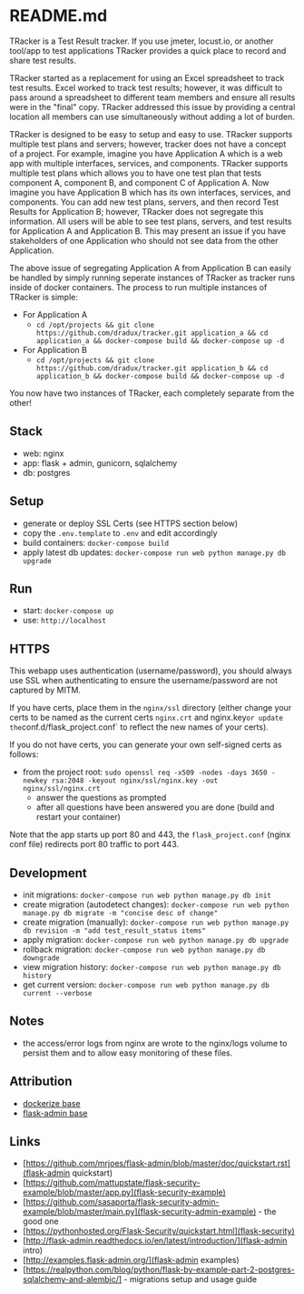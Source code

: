 # README.md

TRacker is a Test Result tracker. If you use jmeter, locust.io, or another tool/app to test applications TRacker provides a quick place to record and share test results.

TRacker started as a replacement for using an Excel spreadsheet to track test results. Excel worked to track test results; however, it was difficult to pass around a spreadsheet to different team members and ensure all results were in the "final" copy. TRacker addressed this issue by providing a central location all members can use simultaneously without adding a lot of burden.

TRacker is designed to be easy to setup and easy to use. TRacker supports multiple test plans and servers; however, tracker does not have a concept of a project. For example, imagine you have Application A which is a web app with multiple interfaces, services, and components. TRacker supports multiple test plans which allows you to have one test plan that tests component A, component B, and component C of Application A. Now imagine you have Application B which has its own interfaces, services, and components. You can add new test plans, servers, and then record Test Results for Application B; however, TRacker does not segregate this information. All users will be able to see test plans, servers, and test results for Application A and Application B. This may present an issue if you have stakeholders of one Application who should not see data from the other Application.

The above issue of segregating Application A from Application B can easily be handled by simply running seperate instances of TRacker as tracker runs inside of docker containers. The process to run multiple instances of TRacker is simple:

- For Application A
  * `cd /opt/projects && git clone https://github.com/dradux/tracker.git application_a && cd application_a && docker-compose build && docker-compose up -d`
- For Application B
  * `cd /opt/projects && git clone https://github.com/dradux/tracker.git application_b && cd application_b && docker-compose build && docker-compose up -d`

You now have two instances of TRacker, each completely separate from the other!


## Stack
- web: nginx
- app: flask + admin, gunicorn, sqlalchemy
- db: postgres


## Setup
- generate or deploy SSL Certs (see HTTPS section below)
- copy the `.env.template` to `.env` and edit accordingly
- build containers: `docker-compose build`
- apply latest db updates: `docker-compose run web python manage.py db upgrade`



## Run
- start: `docker-compose up`
- use: `http://localhost`


## HTTPS
This webapp uses authentication (username/password), you should always use SSL when authenticating to ensure the username/password are not captured by MITM.

If you have certs, place them in the `nginx/ssl` directory (either change your certs to be named as the current certs `nginx.crt` and nginx.key` or update the `conf.d/flask_project.conf` to reflect the new names of your certs).

If you do not have certs, you can generate your own self-signed certs as follows:
- from the project root: `sudo openssl req -x509 -nodes -days 3650 -newkey rsa:2048 -keyout nginx/ssl/nginx.key -out nginx/ssl/nginx.crt`
  * answer the questions as prompted
  * after all questions have been answered you are done (build and restart your container)

Note that the app starts up port 80 and 443, the `flask_project.conf` (nginx conf file) redirects port 80 traffic to port 443.


## Development
- init migrations: `docker-compose run web python manage.py db init`
- create migration (autodetect changes): `docker-compose run web python manage.py db migrate -m "concise desc of change"`
- create migration (manually): `docker-compose run web python manage.py db revision -m "add test_result_status items"`
- apply migration: `docker-compose run web python manage.py db upgrade`
- rollback migration: `docker-compose run web python manage.py db downgrade`
- view migration history: `docker-compose run web python manage.py db history`
- get current version: `docker-compose run web python manage.py db current --verbose`

## Notes
- the access/error logs from nginx are wrote to the nginx/logs volume to persist them and to allow easy monitoring of these files.


## Attribution
- [dockerize base](https://realpython.com/blog/python/dockerizing-flask-with-compose-and-machine-from-localhost-to-the-cloud/)
- [flask-admin base](https://github.com/flask-admin/flask-admin/blob/master/examples/sqla/app.py)


## Links
- [https://github.com/mrjoes/flask-admin/blob/master/doc/quickstart.rst](flask-admin quickstart)
- [https://github.com/mattupstate/flask-security-example/blob/master/app.py](flask-security-example)
- [https://github.com/sasaporta/flask-security-admin-example/blob/master/main.py](flask-security-admin-example) - the good one
- [https://pythonhosted.org/Flask-Security/quickstart.html](flask-security)
- [http://flask-admin.readthedocs.io/en/latest/introduction/](flask-admin intro)
- [http://examples.flask-admin.org/](flask-admin examples)
- [https://realpython.com/blog/python/flask-by-example-part-2-postgres-sqlalchemy-and-alembic/] - migrations setup and usage guide
